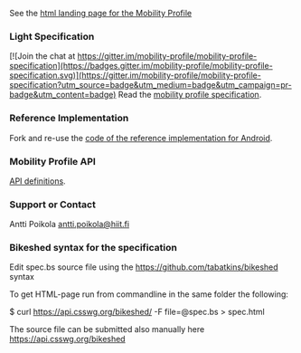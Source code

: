See the [html landing page for the Mobility Profile](https://mobility-profile.github.io/mobility-profile-specification/)


### Light Specification

[![Join the chat at https://gitter.im/mobility-profile/mobility-profile-specification](https://badges.gitter.im/mobility-profile/mobility-profile-specification.svg)](https://gitter.im/mobility-profile/mobility-profile-specification?utm_source=badge&utm_medium=badge&utm_campaign=pr-badge&utm_content=badge)
Read the [mobility profile specification](https://mobility-profile.github.io/mobility-profile-specification/spec).

### Reference Implementation
Fork and re-use the [code of the reference implementation for Android](https://github.com/mobility-profile/Mobility-Profile).

### Mobility Profile API
[API definitions](https://github.com/mobility-profile/Mobility-Profile-API).

### Support or Contact
Antti Poikola antti.poikola@hiit.fi

### Bikeshed syntax for the specification
Edit spec.bs source file using the https://github.com/tabatkins/bikeshed syntax

To get HTML-page run from commandline in the same folder the following:

$ curl https://api.csswg.org/bikeshed/ -F file=@spec.bs > spec.html

The source file can be submitted also manually here https://api.csswg.org/bikeshed